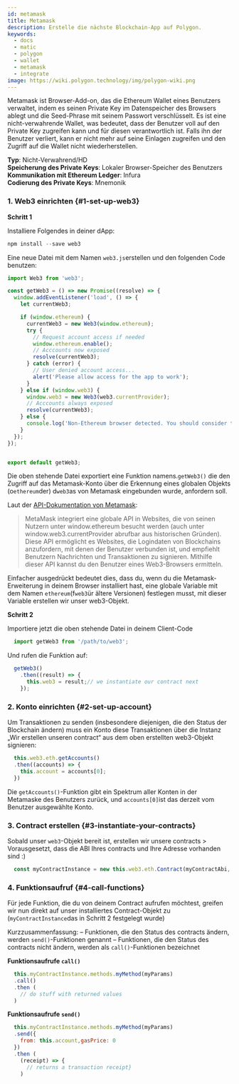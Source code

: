 ```yaml
---
id: metamask
title: Metamask
description: Erstelle die nächste Blockchain-App auf Polygon.
keywords:
  - docs
  - matic
  - polygon
  - wallet
  - metamask
  - integrate
image: https://wiki.polygon.technology/img/polygon-wiki.png
---
```


Metamask ist Browser-Add-on, das die Ethereum Wallet eines Benutzers verwaltet, indem es seinen Private Key im Datenspeicher des Browsers ablegt und die Seed-Phrase mit seinem Passwort verschlüsselt. Es ist eine nicht-verwahrende Wallet, was bedeutet, dass der Benutzer voll auf den Private Key zugreifen kann und für diesen verantwortlich ist. Falls ihn der Benutzer verliert, kann er nicht mehr auf seine Einlagen zugreifen und den Zugriff auf die Wallet nicht wiederherstellen.

**Typ**: Nicht-Verwahrend/HD <br/>
**Speicherung des Private Keys**: Lokaler Browser-Speicher des Benutzers<br/>
**Kommunikation mit Ethereum Ledger**: Infura <br/>
**Codierung des Private Keys**: Mnemonik<br/>

### 1. Web3 einrichten {#1-set-up-web3}

**Schritt 1**

Installiere Folgendes in deiner dApp:
  ```javascript
  npm install --save web3
  ```
Eine neue Datei mit dem Namen `web3.js`erstellen und den folgenden Code benutzen:

  ```javascript
  import Web3 from 'web3';

  const getWeb3 = () => new Promise((resolve) => {
    window.addEventListener('load', () => {
      let currentWeb3;

      if (window.ethereum) {
        currentWeb3 = new Web3(window.ethereum);
        try {
          // Request account access if needed
          window.ethereum.enable();
          // Acccounts now exposed
          resolve(currentWeb3);
        } catch (error) {
          // User denied account access...
          alert('Please allow access for the app to work');
        }
      } else if (window.web3) {
        window.web3 = new Web3(web3.currentProvider);
        // Acccounts always exposed
        resolve(currentWeb3);
      } else {
        console.log('Non-Ethereum browser detected. You should consider trying MetaMask!');
      }
    });
  });


  export default getWeb3;
  ```

Die oben stehende Datei exportiert eine Funktion namens.`getWeb3()` die den Zugriff auf das Metamask-Konto über die Erkennung eines globalen Objekts (o`ethereum`der) d`web3`as von Metamask eingebunden wurde, anfordern soll.

Laut der [API-Dokumentation von Metamask](https://docs.metamask.io/guide/ethereum-provider.html#upcoming-provider-changes):

> MetaMask integriert eine globale API in Websites, die von seinen Nutzern unter window.ethereum besucht werden (auch unter window.web3.currentProvider abrufbar aus historischen Gründen). Diese API ermöglicht es Websites, die Logindaten von Blockchains anzufordern, mit denen der Benutzer verbunden ist, und empfiehlt Benutzern Nachrichten und Transaktionen zu signieren. Mithilfe dieser API kannst du den Benutzer eines Web3-Browsers ermitteln.

Einfacher ausgedrückt bedeutet dies, dass du, wenn du die Metamask-Erweiterung in deinem Browser installiert hast, eine globale Variable mit dem Namen `ethereum`(f`web3`ür ältere Versionen) festlegen musst, mit dieser Variable erstellen wir unser web3-Objekt.

**Schritt 2**

Importiere jetzt die oben stehende Datei in deinem Client-Code
```js
  import getWeb3 from '/path/to/web3';
```
Und rufen die Funktion auf:
```js
  getWeb3()
    .then((result) => {
      this.web3 = result;// we instantiate our contract next
    });
```
### 2. Konto einrichten {#2-set-up-account}

Um Transaktionen zu senden (insbesondere diejenigen, die den Status der Blockchain ändern) muss ein Konto diese Transaktionen über die Instanz „Wir erstellen unseren contract“ aus dem oben erstellten web3-Objekt signieren:
```js
  this.web3.eth.getAccounts()
  .then((accounts) => {
    this.account = accounts[0];
  })
```
Die `getAccounts()`-Funktion gibt ein Spektrum aller Konten in der Metamaske des Benutzers zurück, und `accounts[0]`ist das derzeit vom Benutzer ausgewählte Konto.

### 3. Contract erstellen {#3-instantiate-your-contracts}

Sobald unser `web3`-Objekt bereit ist, erstellen wir unsere contracts > Vorausgesetzt, dass die ABI Ihres contracts und Ihre Adresse vorhanden sind :)
```js
  const myContractInstance = new this.web3.eth.Contract(myContractAbi, myContractAddress)
```
### 4. Funktionsaufruf {#4-call-functions}

Für jede Funktion, die du von deinem Contract aufrufen möchtest, greifen wir nun direkt auf unser installiertes Contract-Objekt zu (`myContractInstance`das in Schritt 2 festgelegt wurde)

Kurzzusammenfassung: – Funktionen, die den Status des contracts ändern, werden `send()`-Funktionen genannt – Funktionen, die den Status des contracts nicht ändern, werden als `call()`-Funktionen bezeichnet

**Funktionsaufrufe `call()`**
```js
  this.myContractInstance.methods.myMethod(myParams)
  .call()
  .then (
    // do stuff with returned values
  )
```
**Funktionsaufrufe `send()`**
```js
  this.myContractInstance.methods.myMethod(myParams)
  .send({
    from: this.account,gasPrice: 0
  })
  .then (
    (receipt) => {
      // returns a transaction receipt}
    )
```
